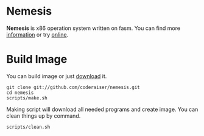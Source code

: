 Nemesis
===========

**Nemesis** is x86 operation system written on fasm.
You can find more [information](http://n3m1z1d4.pp.net.ua "information")
or try [online](http://coderaiser.github.io/nemesis "nemesis").

Build Image
===========
You can build image or just [download](//github.com/coderaiser/nemesis-archive/raw/master/nemizida-v0.1.0.img.gz "download and unpack") it.

    git clone git://github.com/coderaiser/nemesis.git
    cd nemesis
    scripts/make.sh

Making script will download all needed programs and create image.
You can clean things up by command.
    
    scripts/clean.sh
    
